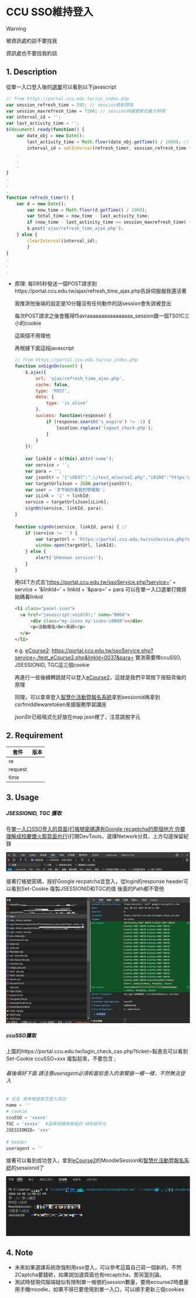 # CCU SSO維持登入

> [!WARNING]
> 被資訊處約談不要找我
>
> 資訊處也不要找我約談

## 1. Description

從單一入口登入後的[選單](https://portal.ccu.edu.tw/sso_index.php)可以看到以下javascript

```javascript
// from https://portal.ccu.edu.tw/sso_index.php
var session_refresh_time = 595; // session更新間隔
var session_maxrefresh_time = 7200; // session持續更新的最大時限
var interval_id = '';
var last_activity_time = '';
$(document).ready(function() {
	var date_obj = new Date();
        last_activity_time = Math.floor(date_obj.getTime() / 1000); // milliseconds
        interval_id = setInterval(refresh_timer, session_refresh_time * 1000);  //就是這行 讓他5950毫秒執行一次 他是非同步執行的
	.
	.
	.
}
.
.
.
function refresh_timer() {
	var d = new Date();
        var now_time = Math.floor(d.getTime() / 1000);
        var total_time = now_time - last_activity_time;
        if (now_time - last_activity_time <= session_maxrefresh_time) {
		$.post('ajax/refresh_time_ajax.php');
	} else {
		clearInterval(interval_id);
        }
}
.
.
.
```

* 原理: 每595秒發送一個POST請求到https://portal.ccu.edu.tw/ajax/refresh_time_ajax.php告訴伺服器我還活著

  我推測他後端的設定是10分鐘沒有任何動作的話session會失效被登出

  每次POST請求之後會獲得f5avraaaaaaaaaaaaaaaa_session跟一個TS01C三小的cookie

  這兩個不用理他

  再根據下面這段javascript

  ```javascript
  // from https://portal.ccu.edu.tw/sso_index.php
  function onSignOn(event) {
      $.ajax({
          url: 'ajax/refresh_time_ajax.php',
          cache: false,
          type: 'POST',
          data: {
              type: 'is_alive'
          },
          success: function(response) {
              if (response.search('s_expire') != -1) {
                  location.replace('logout_check.php');
              }
          }
      });

      var linkId = $(this).attr('name');
      var service = '';
      var para = '';
      var jsonStr = '{"i0037":".\/test_eCourse2.php","i0100":"https:\/\/ssas.ccu.edu.tw\/mdb2\/sso.2.php","i0003":"\/test_0003_Lib.php","i0028":"https:\/\/cross-school.ccu.edu.tw\/","i0044":"\/test_eDoc.php","i0060":"\/test_Lib_iActivity_Apply.php","i0064":"\/test_0064_StuOff.php","i0029":"\/test_0029_Approve.php","i0001":"http:\/\/coursemap.ccu.edu.tw\/include\/SSO\/getssoCcuRight.php","i0021":"\/test_Duty.php","i0021p":"https:\/\/miswww1.ccu.edu.tw\/dutysyspg\/getssoCcuRight.php","i0002":"\/test_Kiki.php","i0002g":"\/prod_Kiki.php","i0022":"\/test_Personal.php","i0023":"\/test_Accounting.php","i0057":"\/test_Lib_Explorer.php","i0058":"\/test_Lib_EResource.php","i0059":"\/test_Lib_Space_Reserves.php","i0042":"\/test_payment.php","i0004":"\/test_Academic.php","i0024":"\/test_Profession.php","i0055":"\/test_Loan.php","i0005":"\/test_AcademicGra.php","i0025":"\/test_AMS.php","i0006":"\/test_ePortfolio.php","i0026":"\/test_salary.php","i0007":"\/test_0007_GradeQuery.php","i0007g":"\/test_0007g_GradeQuery.php","i0030":"\/test_Consume.php","i0008":"\/test_0008_Software.php","i0031":"\/test_Project.php","i0009":"\/test_GradDormApply.php","i0043":"\/test_EHSC.php","i0053":"\/test_DeductApply.php","i0010":"\/test_DormApply.php","i0011":"\/test_DormRepair.php","i0012":"\/test_Exemption.php","i0013":"\/test_Support.php","i0014":"\/test_Parttime.php","i0015":"\/test_0015_VoteTrans.php","i0054":"\/test_Qualify.php","i0067":"\/test_0067_Leave.php","i0016":"https:\/\/ecard.ccu.edu.tw\/getPermission","i0017":"http:\/\/infotest.ccu.edu.tw\/elearn_func\/getssoCcuRight.php","i0018":"https:\/\/onlinestudy.ccu.edu.tw\/getssoCcuRight.php","i0019":"\/test_Booking.php","i0020":"https:\/\/affairs.ccu.edu.tw\/getssoCcuRight.php","i0027":"https:\/\/www026190.ccu.edu.tw\/hostel\/getssoCcuRight.php","i0032":"\/test_NUCloud.php","i0033":"https:\/\/card.ccu.edu.tw\/","i0034":"http:\/\/ipsc.ccu.edu.tw\/login","i0035":"https:\/\/startupland.ccu.edu.tw\/","i0040":"\/test_CCUComment.php","i0000":"https:\/\/ecourse.ccu.edu.tw\/php\/getssoCcuRight.php","i0065":"\/test_0065_DormWifiApply.php","i0068":"\/test_0068_MicroCredit.php","i0063":"\/test_0063_CarApply.php","i0061":"\/test_HV.php","i0056":"\/test_Student_Off.php","i0066":"\/test_0066_Publication.php","i0045":"\/test_RTS.php","i0069":"\/test_0069_AIM-HI.php","i0070":"\/test_0070_Insurance.php","i10000":"https:\/\/ssas.ccu.edu.tw\/mdb2\/redirect\/redirect_kernel.php","i10001":"https:\/\/ssas.ccu.edu.tw\/mdb2\/redirect\/redirect_kernel.php","i10002":"https:\/\/ssas.ccu.edu.tw\/mdb2\/redirect\/redirect_core.php"}';
      var targetUrlsJson = JSON.parse(jsonStr);
      var user = '才不給你看我的學號勒';
      var iLink = 'i' + linkId;
      service = targetUrlsJson[iLink];
      signOn(service, linkId, para);
  }

  function signOn(service, linkId, para) { // 
      if (service != '') {
          var targetUrl = 'https://portal.ccu.edu.tw/ssoService.php?service=' + service + '&linkId=' + linkId + '&para=' + para;
          window.open(targetUrl, linkId);
      } else {
          alert('Unknown service!');
      }
  }
  ```

  用GET方式去'https://portal.ccu.edu.tw/ssoService.php?service=' + service + '&linkId=' + linkId + '&para=' + para
  可以在單一入口選單打開原始碼看linkid

  ```html
  <li class="panel-icon">
  	<a href="javascript:void(0);" name="0060">
  		<div class="my-icons my-icons-i0060"></div>
  		<p>活動報名<br>系統</p>
  	</a>
  </li>
  ```

  e.g. [eCourse2](https://portal.ccu.edu.tw/ssoService.php?service=./test_eCourse2.php&linkId=0037&para=): https://portal.ccu.edu.tw/ssoService.php?service=./test_eCourse2.php&linkId=0037&para=
  實測需要帶ccuSSO, JSESSIONID, TGC這三個cookie

  再進行一些後續轉跳就可以登入[eCourse2](https://portal.ccu.edu.tw/ssoService.php?service=./test_eCourse2.php&linkId=0037&para=)，這就是我們平常按下按鈕背後的原理

  同理，可以拿來登入[智慧化活動暨報名系統](https://events.lib.ccu.edu.tw/)拿到sessionid再拿到csrfmiddlewaretoken來搶服務學習講座

  jsonStr已經格式化好放在map.json裡了，注意跳脫字元

## 2. Requirement

| 套件    | 版本 |
| ------- | ---- |
| re      |      |
| request |      |
| time    |      |

## 3. Usage

##### JSESSIONID, TGC 獲取

在[單一入口SSO登入的頁面(打帳號密碼還有Google recaptcha的那個地方  你要理解成校慶煙火那頁面也行)](cas.ccu.edu.tw)打開DevTools，選擇Network分頁，上方勾選保留紀錄

![image](https://github.com/chimingwang69/ccuSSO_keep_login/blob/main/img/1.png)

接著打帳號密碼，按好Google recpatcha並登入，從login的response header可以看到Set-Cookie 複製JSESSIONID和TGC的值       後面的Path都不管他

![image](https://github.com/chimingwang69/ccuSSO_keep_login/blob/main/img/2.png)

##### ccuSSO獲取

上圖的https://portal.ccu.edu.tw/login_check_cas.php?ticket=點進去可以看到Set-Cookie ccuSSO=xxx 複製起來，不要包含 ;

###### 最後填好下面 請注意useragent必須和當前登入的瀏覽器一模一樣，不然無法登入

```python
# 全名 用來檢查是否登入成功 
name = ''
# cookie
ccuSSO = 'xxxxx'
TGC = 'xxxxx'  #這串他媽有夠長的 686個字元
JSESSIONID= 'xxx'

# header
useragent = ''
```

接著可以看到成功登入，拿到[eCourse2](https://portal.ccu.edu.tw/ssoService.php?service=./test_eCourse2.php&linkId=0037&para=)的MoodleSession和[智慧化活動暨報名系統](https://events.lib.ccu.edu.tw/)的sessionid了

![image](https://github.com/chimingwang69/ccuSSO_keep_login/blob/main/img/3.png)

## 4. Note

* 未來如果選課系統改強制用sso登入，可以參考這篇自己寫一個新的，不然2Captcha要錢欸，如果說加選頁面也有recaptcha，那另當別論。
* 測試時發現伺服端疑似有限制單一帳號的session數量，要用ecourse2時盡量用手機moodle，如果不得已要使用到單一入口，可以順手更新三個cookies
